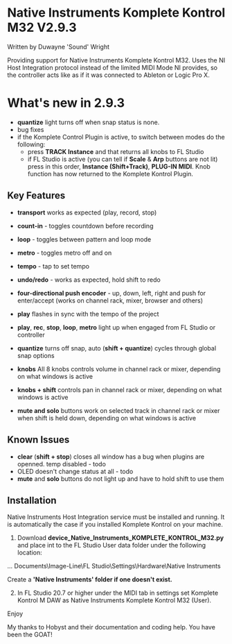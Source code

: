 # Native Instruments Komplete Kontrol M32 V2.9.3
Written by Duwayne 'Sound' Wright

Providing support for Native Instruments Komplete Kontrol M32. Uses the NI Host Integration protocol instead of the limited MIDI Mode NI provides, so the controller acts like as if it was connected to Ableton or Logic Pro X.

# What's new in 2.9.3
* **quantize** light turns off when snap status is none.
* bug fixes
* if the Komplete Control Plugin is active, to switch between modes do the following:
  * press **TRACK Instance** and that returns all knobs to FL Studio
  * if FL Studio is active (you can tell if **Scale** & **Arp** buttons are not lit) press in this order, 
    **Instance (Shift+Track)**, **PLUG-IN MIDI**. Knob function has now returned to the Komplete Kontrol Plugin.
  

## Key Features
* **transport** works as expected (play, record, stop)
* **count-in** - toggles countdown before recording
* **loop** - toggles between pattern and loop mode
* **metro** - toggles metro off and on
* **tempo** - tap to set tempo
* **undo/redo** - works as expected, hold shift to redo
* **four-directional push encoder** - up, down, left, right and push for enter/accept (works on channel rack, mixer, browser and others)
* **play** flashes in sync with the tempo of the project
* **play**, **rec**, **stop**, **loop**, **metro** light up when engaged from FL Studio or controller
* **quantize** turns off snap, auto (**shift + quantize**) cycles through global snap options

* **knobs** All 8 knobs controls volume in channel rack or mixer, depending on what windows is active
* **knobs + shift** controls pan in channel rack or mixer, depending on what windows is active
* **mute and solo** buttons work on selected track in channel rack or mixer when shift is held down, depending on what windows is active

## Known Issues
* **clear** (**shift + stop**) closes all window has a bug when plugins are openned. temp disabled - todo
* OLED doesn't change status at all - todo
* **mute** and **solo** buttons do not light up and have to hold shift to use them


## Installation

Native Instruments Host Integration service must be installed and running. It is automatically the case
if you installed Komplete Kontrol on your machine.

1. Download **device_Native_Instruments_KOMPLETE_KONTROL_M32.py** and place int to the FL Studio User data 
folder under the following location:

... Documents\Image-Line\FL Studio\Settings\Hardware\Native Instruments

Create a **'Native Instruments' folder if one doesn't exist.**

2. In FL Studio 20.7 or higher under the MIDI tab in settings set Komplete Kontrol M DAW as Native Instruments Komplete Kontrol M32 (User).

Enjoy

My thanks to Hobyst and their documentation and coding help. You have been the GOAT!


<div style="page-break-after: always; visibility: hidden"> 

</div>
